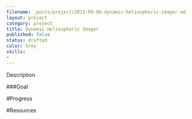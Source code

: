 ```yaml
---
filename: _posts/project/2012-09-08-dynamic-heliospheric-imager.md
layout: project
category: project
title: Dynamic Heliospheric Imager
published: false
status: drafted
color: Grey
skills:
- 
---
```


Description


###Goal


#Progress


#Resources

